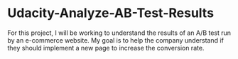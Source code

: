 # Udacity-Analyze-AB-Test-Results
For this project, I will be working to understand the results of an A/B test run by an e-commerce website. My goal is to help the company understand if they should implement a new page to increase the conversion rate.
